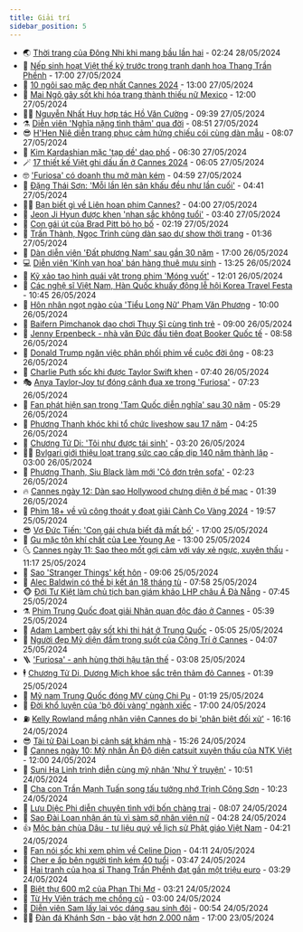 ```yaml
---
title: Giải trí
sidebar_position: 5
---
```


<!-- vnexpress-giai-tri:START -->
- 🌏 [Thời trang của Đông Nhi khi mang bầu lần hai](https://vnexpress.net/thoi-trang-cua-dong-nhi-khi-mang-bau-lan-hai-4750161.html) - 02:24 28/05/2024
- 💫 [Nếp sinh hoạt Việt thế kỷ trước trong tranh danh họa Thang Trần Phềnh](https://vnexpress.net/nep-sinh-hoat-viet-the-ky-truoc-trong-tranh-danh-hoa-thang-tran-phenh-4750251.html) - 17:00 27/05/2024
- 🌮 [10 ngôi sao mặc đẹp nhất Cannes 2024](https://vnexpress.net/10-ngoi-sao-mac-dep-nhat-cannes-2024-4751157.html) - 13:00 27/05/2024
- 🧠 [Mai Ngô gây sốt khi hóa trang thành thiếu nữ Mexico](https://vnexpress.net/mai-ngo-gay-sot-khi-hoa-trang-thanh-thieu-nu-mexico-4750443.html) - 12:00 27/05/2024
- 👨‍🏫 [Nguyễn Nhất Huy hợp tác Hồ Văn Cường](https://vnexpress.net/nguyen-nhat-huy-hop-tac-ho-van-cuong-4750905.html) - 09:39 27/05/2024
- ⚗️ [Diễn viên &#39;Nghĩa nặng tình thâm&#39; qua đời](https://vnexpress.net/dien-vien-nghia-nang-tinh-tham-qua-doi-4751099.html) - 08:51 27/05/2024
- 😎 [H&#39;Hen Niê diễn trang phục cảm hứng chiếu cói cùng dàn mẫu](https://vnexpress.net/h-hen-nie-dien-trang-phuc-cam-hung-chieu-coi-cung-dan-mau-4750988.html) - 08:07 27/05/2024
- 🫣 [Kim Kardashian mặc &#39;tạp dề&#39; dạo phố](https://vnexpress.net/kim-kardashian-mac-tap-de-dao-pho-4751022.html) - 06:30 27/05/2024
- 🪄 [17 thiết kế Việt ghi dấu ấn ở Cannes 2024](https://vnexpress.net/17-thiet-ke-viet-ghi-dau-an-o-cannes-2024-4750071.html) - 06:05 27/05/2024
- 🤓 [&#39;Furiosa&#39; có doanh thu mở màn kém](https://vnexpress.net/furiosa-co-doanh-thu-mo-man-kem-4750921.html) - 04:59 27/05/2024
- 🫶 [Đặng Thái Sơn: &#39;Mỗi lần lên sân khấu đều như lần cuối&#39;](https://vnexpress.net/dang-thai-son-moi-lan-len-san-khau-deu-nhu-lan-cuoi-4750058.html) - 04:41 27/05/2024
- 🧑‍🏫 [Bạn biết gì về Liên hoan phim Cannes?](https://vnexpress.net/ban-biet-gi-ve-lien-hoan-phim-cannes-4750462.html) - 04:00 27/05/2024
- 🦄 [Jeon Ji Hyun được khen &#39;nhan sắc không tuổi&#39;](https://vnexpress.net/jeon-ji-hyun-duoc-khen-nhan-sac-khong-tuoi-4750596.html) - 03:40 27/05/2024
- 💫 [Con gái út của Brad Pitt bỏ họ bố](https://vnexpress.net/con-gai-ut-cua-brad-pitt-bo-ho-bo-4750890.html) - 02:19 27/05/2024
- 🎊 [Trấn Thành, Ngọc Trinh cùng dàn sao dự show thời trang](https://vnexpress.net/tran-thanh-ngoc-trinh-cung-dan-sao-du-show-thoi-trang-4750840.html) - 01:36 27/05/2024
- 👹 [Dàn diễn viên &#39;Đất phương Nam&#39; sau gần 30 năm](https://vnexpress.net/dan-dien-vien-dat-phuong-nam-sau-gan-30-nam-4747951.html) - 17:00 26/05/2024
- 💻 [Diễn viên &#39;Kính vạn hoa&#39; bán hàng thuê mưu sinh](https://vnexpress.net/dien-vien-kinh-van-hoa-ban-hang-thue-muu-sinh-4748352.html) - 13:25 26/05/2024
- 🤡 [Kỹ xảo tạo hình quái vật trong phim &#39;Móng vuốt&#39;](https://vnexpress.net/ky-xao-tao-hinh-quai-vat-trong-phim-mong-vuot-4750766.html) - 12:01 26/05/2024
- 🥰 [Các nghệ sĩ Việt Nam, Hàn Quốc khuấy động lễ hội Korea Travel Festa](https://vnexpress.net/cac-nghe-si-viet-nam-han-quoc-khuay-dong-le-hoi-korea-travel-festa-4750755.html) - 10:45 26/05/2024
- 🚀 [Hôn nhân ngọt ngào của &#39;Tiểu Long Nữ&#39; Phạm Văn Phương](https://vnexpress.net/hon-nhan-ngot-ngao-cua-tieu-long-nu-pham-van-phuong-4750738.html) - 10:00 26/05/2024
- 📝 [Baifern Pimchanok dạo chơi Thụy Sĩ cùng tình trẻ](https://vnexpress.net/baifern-pimchanok-dao-choi-thuy-si-cung-tinh-tre-4750552.html) - 09:00 26/05/2024
- 🐲 [Jenny Erpenbeck - nhà văn Đức đầu tiên đoạt Booker Quốc tế](https://vnexpress.net/jenny-erpenbeck-nha-van-duc-dau-tien-doat-booker-quoc-te-4750716.html) - 08:58 26/05/2024
- 🎃 [Donald Trump ngăn việc phân phối phim về cuộc đời ông](https://vnexpress.net/donald-trump-ngan-viec-phan-phoi-phim-ve-cuoc-doi-ong-4750441.html) - 08:23 26/05/2024
- 🤠 [Charlie Puth sốc khi được Taylor Swift khen](https://vnexpress.net/charlie-puth-soc-khi-duoc-taylor-swift-khen-4750530.html) - 07:40 26/05/2024
- 🎭 [Anya Taylor-Joy tự đóng cảnh đua xe trong &#39;Furiosa&#39;](https://vnexpress.net/anya-taylor-joy-tu-dong-canh-dua-xe-trong-furiosa-4750258.html) - 07:23 26/05/2024
- 🧰 [Fan phát hiện sạn trong &#39;Tam Quốc diễn nghĩa&#39; sau 30 năm](https://vnexpress.net/fan-phat-hien-san-trong-tam-quoc-dien-nghia-sau-30-nam-4750696.html) - 05:29 26/05/2024
- 🦍 [Phương Thanh khóc khi tổ chức liveshow sau 17 năm](https://vnexpress.net/phuong-thanh-khoc-khi-to-chuc-liveshow-sau-17-nam-4750661.html) - 04:25 26/05/2024
- 🌝 [Chương Tử Di: &#39;Tôi như được tái sinh&#39;](https://vnexpress.net/chuong-tu-di-toi-nhu-duoc-tai-sinh-4750639.html) - 03:20 26/05/2024
- 🧑‍💻 [Bvlgari giới thiệu loạt trang sức cao cấp dịp 140 năm thành lập](https://vnexpress.net/bvlgari-gioi-thieu-loat-trang-suc-cao-cap-dip-140-nam-thanh-lap-4750528.html) - 03:00 26/05/2024
- 🥸 [Phương Thanh, Siu Black làm mới &#39;Cô đơn trên sofa&#39;](https://vnexpress.net/phuong-thanh-siu-black-lam-moi-co-don-tren-sofa-4750654.html) - 02:23 26/05/2024
- 🔥 [Cannes ngày 12: Dàn sao Hollywood chưng diện ở bế mạc](https://vnexpress.net/cannes-ngay-12-dan-sao-hollywood-chung-dien-o-be-mac-4750651.html) - 01:39 26/05/2024
- 🐎 [Phim 18+ về vũ công thoát y đoạt giải Cành Cọ Vàng 2024](https://vnexpress.net/phim-18-ve-vu-cong-thoat-y-doat-giai-canh-co-vang-2024-4750618.html) - 19:57 25/05/2024
- 😎 [Vợ Đức Tiến: &#39;Con gái chưa biết đã mất bố&#39;](https://vnexpress.net/vo-duc-tien-con-gai-chua-biet-da-mat-bo-4750523.html) - 17:00 25/05/2024
- 🦄 [Gu mặc tôn khí chất của Lee Young Ae](https://vnexpress.net/gu-mac-ton-khi-chat-cua-lee-young-ae-4750304.html) - 13:00 25/05/2024
- 🌜 [Cannes ngày 11: Sao theo mốt gợi cảm với váy xẻ ngực, xuyên thấu](https://vnexpress.net/cannes-ngay-11-sao-theo-mot-goi-cam-voi-vay-xe-nguc-xuyen-thau-4750481.html) - 11:17 25/05/2024
- 🚦 [Sao &#39;Stranger Things&#39; kết hôn](https://vnexpress.net/sao-stranger-things-ket-hon-4750521.html) - 09:06 25/05/2024
- 🧐 [Alec Baldwin có thể bị kết án 18 tháng tù](https://vnexpress.net/alec-baldwin-co-the-bi-ket-an-18-thang-tu-4750429.html) - 07:58 25/05/2024
- 🐵 [Đới Tư Kiệt làm chủ tịch ban giám khảo LHP châu Á Đà Nẵng](https://vnexpress.net/doi-tu-kiet-lam-chu-tich-ban-giam-khao-lhp-chau-a-da-nang-4750468.html) - 07:45 25/05/2024
- ⚗️ [Phim Trung Quốc đoạt giải Nhãn quan độc đáo ở Cannes](https://vnexpress.net/phim-trung-quoc-doat-giai-nhan-quan-doc-dao-o-cannes-4750425.html) - 05:39 25/05/2024
- 👺 [Adam Lambert gây sốt khi thi hát ở Trung Quốc](https://vnexpress.net/adam-lambert-gay-sot-khi-thi-hat-o-trung-quoc-4750436.html) - 05:05 25/05/2024
- 🌊 [Người đẹp Mỹ diện đầm trong suốt của Công Trí ở Cannes](https://vnexpress.net/nguoi-dep-my-dien-dam-trong-suot-cua-cong-tri-o-cannes-4750419.html) - 04:07 25/05/2024
- 🪜 [&#39;Furiosa&#39; - anh hùng thời hậu tận thế](https://vnexpress.net/giai-tri/phim/thu-vien-phim/furiosa-a-mad-max-saga-705) - 03:08 25/05/2024
- 🕴 [Chương Tử Di, Dương Mịch khoe sắc trên thảm đỏ Cannes](https://vnexpress.net/chuong-tu-di-duong-mich-khoe-sac-tren-tham-do-cannes-4750372.html) - 01:39 25/05/2024
- 💃 [Mỹ nam Trung Quốc đóng MV cùng Chi Pu](https://vnexpress.net/my-nam-trung-quoc-dong-mv-cung-chi-pu-4750195.html) - 01:19 25/05/2024
- 🦄 [Đời khổ luyện của &#39;bộ đôi vàng&#39; ngành xiếc](https://vnexpress.net/doi-kho-luyen-cua-bo-doi-vang-nganh-xiec-4749051.html) - 17:00 24/05/2024
- ⛽️ [Kelly Rowland mắng nhân viên Cannes do bị &#39;phân biệt đối xử&#39;](https://vnexpress.net/kelly-rowland-mang-nhan-vien-cannes-do-bi-phan-biet-doi-xu-4749352.html) - 16:16 24/05/2024
- 😎 [Tài tử Đài Loan bị cảnh sát khám nhà](https://vnexpress.net/tai-tu-dai-loan-bi-canh-sat-kham-nha-4750198.html) - 15:26 24/05/2024
- 🌊 [Cannes ngày 10: Mỹ nhân Ấn Độ diện catsuit xuyên thấu của NTK Việt](https://vnexpress.net/cannes-ngay-10-my-nhan-an-do-dien-catsuit-xuyen-thau-cua-ntk-viet-4750264.html) - 12:00 24/05/2024
- 🐲 [Suni Hạ Linh trình diễn cùng mỹ nhân &#39;Như Ý truyện&#39;](https://vnexpress.net/suni-ha-linh-trinh-dien-cung-my-nhan-nhu-y-truyen-4750140.html) - 10:51 24/05/2024
- 💂 [Cha con Trần Mạnh Tuấn song tấu tưởng nhớ Trịnh Công Sơn](https://vnexpress.net/cha-con-tran-manh-tuan-song-tau-tuong-nho-trinh-cong-son-4750191.html) - 10:23 24/05/2024
- 🙉 [Lưu Diệc Phi diễn chuyện tình với bốn chàng trai](https://vnexpress.net/luu-diec-phi-dien-chuyen-tinh-voi-bon-chang-trai-4750110.html) - 08:07 24/05/2024
- 💪 [Sao Đài Loan nhận án tù vì sàm sỡ nhân viên nữ](https://vnexpress.net/sao-dai-loan-nhan-an-tu-vi-sam-so-nhan-vien-nu-4750034.html) - 04:28 24/05/2024
- 👍 [Mộc bản chùa Dâu - tư liệu quý về lịch sử Phật giáo Việt Nam](https://vnexpress.net/moc-ban-chua-dau-tu-lieu-quy-ve-lich-su-phat-giao-viet-nam-4748200.html) - 04:21 24/05/2024
- 💪 [Fan nói sốc khi xem phim về Celine Dion](https://vnexpress.net/fan-noi-soc-khi-xem-phim-ve-celine-dion-4750024.html) - 04:11 24/05/2024
- 💄 [Cher e ấp bên người tình kém 40 tuổi](https://vnexpress.net/cher-e-ap-ben-nguoi-tinh-kem-40-tuoi-4749993.html) - 03:47 24/05/2024
- 🦩 [Hai tranh của họa sĩ Thang Trần Phềnh đạt gần một triệu euro](https://vnexpress.net/hai-tranh-cua-hoa-si-thang-tran-phenh-dat-gan-mot-trieu-euro-4749975.html) - 03:29 24/05/2024
- 🥸 [Biệt thự 600 m2 của Phan Thị Mơ](https://vnexpress.net/biet-thu-600-m2-cua-phan-thi-mo-4749750.html) - 03:21 24/05/2024
- 🧰 [Từ Hy Viên trách mẹ chồng cũ](https://vnexpress.net/tu-hy-vien-trach-me-chong-cu-4749992.html) - 03:00 24/05/2024
- 💼 [Diễn viên Sam lấy lại vóc dáng sau sinh đôi](https://vnexpress.net/dien-vien-sam-lay-lai-voc-dang-sau-sinh-doi-4749566.html) - 00:54 24/05/2024
- 🧑‍💻 [Đàn đá Khánh Sơn - bảo vật hơn 2.000 năm](https://vnexpress.net/dan-da-khanh-son-bao-vat-hon-2-000-nam-4746749.html) - 17:00 23/05/2024<!-- vnexpress-giai-tri:END -->
